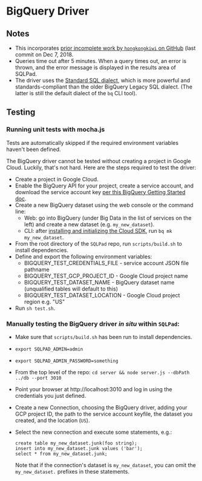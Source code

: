 # BigQuery Driver

## Notes

- This incorporates [prior incomplete work by `hongkongkiwi` on GitHub](https://github.com/hongkongkiwi/sqlpad/commit/d731b24b6c1e7a2ccc18e8528263e830bca17660) (last commit on Dec 7, 2018.
- Queries time out after 5 minutes. When a query times out, an error is thrown, and the error message is displayed in the results area of SQLPad.
- The driver uses the [Standard SQL dialect](https://cloud.google.com/bigquery/docs/reference/standard-sql/enabling-standard-sql), which is more powerful and standards-compliant than the older BigQuery Legacy SQL dialect. (The latter is still the default dialect of the `bq` CLI tool).

## Testing

### Running unit tests with mocha.js

Tests are automatically skipped if the required environment variables haven't been defined.

The BigQuery driver cannot be tested without creating a project in Google Cloud. Luckily, that's not hard. Here are the steps required to test the driver:

- Create a project in Google Cloud.
- Enable the BigQuery API for your project, create a service account, and download the service account key [per this BigQuery Getting Started doc](https://cloud.google.com/bigquery/docs/quickstarts/quickstart-client-libraries).
- Create a new BigQuery dataset using the web console or the command line:
    - Web: go into BigQuery (under Big Data in the list of services on the left) and create a new dataset (e.g. `my_new_dataset`).
    - CLI: after [installing and initializing the Cloud SDK](https://cloud.google.com/bigquery/docs/quickstarts/quickstart-command-line), run `bq mk my_new_dataset`.
- From the root directory of the `SQLPad` repo, run `scripts/build.sh` to install dependencies.
- Define and export the following environment variables:
    - BIGQUERY_TEST_CREDENTIALS_FILE - service account JSON file pathname
    - BIGQUERY_TEST_GCP_PROJECT_ID - Google Cloud project name
    - BIGQUERY_TEST_DATASET_NAME - BigQuery dataset name (unqualified tables will default to this)
    - BIGQUERY_TEST_DATASET_LOCATION - Google Cloud project region e.g. "US"
- Run `sh test.sh`.

### Manually testing the BigQuery driver _in situ_ within `SQLPad`:

- Make sure that `scripts/build.sh` has been run to install dependencies.
- `export SQLPAD_ADMIN=admin`
- `export SQLPAD_ADMIN_PASSWORD=something`
- From the top level of the repo: `cd server && node server.js --dbPath ../db --port 3010`
- Point your browser at http://localhost:3010 and log in using the credentials you just defined.
- Create a new Connection, choosing the BigQuery driver, adding your GCP project ID, the path to the service account keyfile, the dataset you created, and the location (`US`).
- Select the new connection and execute some statements, e.g.:
    ```
    create table my_new_dataset.junk(foo string);
    insert into my_new_dataset.junk values ('bar');
    select * from my_new_dataset.junk;
    ```

    Note that if the connection's dataset is `my_new_dataset`, you can omit the `my_new_dataset.` prefixes in these statements.
